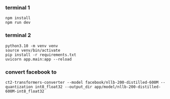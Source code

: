
### terminal 1
```
npm install
npm run dev
```

### terminal 2
```
python3.10 -m venv venv
source venv/bin/activate
pip install -r requirements.txt
uvicorn app.main:app --reload
```

### convert facebook to 

```
ct2-transformers-converter --model facebook/nllb-200-distilled-600M --quantization int8_float32 --output_dir app/model/nllb-200-distilled-600M-int8_float32
```